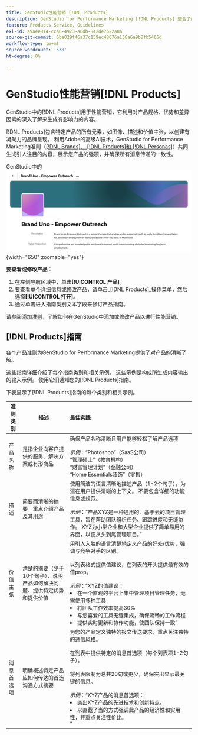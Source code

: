 ```yaml
---
title: GenStudio性能营销 [!DNL Products]
description: GenStudio for Performance Marketing [!DNL Products] 整合了产品的所有方面（图像、描述和价值主张），以创建相关内容来强调产品优势并保持产品消息传递的一致性。
feature: Products Service, Guidelines
exl-id: a9aee814-cca6-4973-a6db-842de7622a8a
source-git-commit: 6ba029f46a37c159ec48676a158a6a9b8fb5465d
workflow-type: tm+mt
source-wordcount: '538'
ht-degree: 0%

---
```


# GenStudio性能营销[!DNL Products]

GenStudio中的[!DNL Products]用于性能营销，它利用对产品规格、优势和差异因素的深入了解来生成有影响力的内容。

[!DNL Products]包含特定产品的所有元素，如图像、描述和价值主张，以创建有凝聚力的品牌呈现。 利用Adobe的高级AI技术，GenStudio for Performance Marketing准则（[[!DNL Brands]、 [!DNL Products]和 [!DNL Personas]](/help/user-guide/guidelines/overview.md)）共同生成引人注目的内容，展示您产品的强项，并确保所有消息传递的一致性。

GenStudio中的![[!DNL Products]性能营销准则](/help/assets/products-guidelines.png){width="650" zoomable="yes"}

**要查看或修改产品**：

1. 在左侧导航区域中，单击&#x200B;**[!UICONTROL 产品]**。
1. 要[查看单个详细信息或修改产品](add-guidelines.md#manage-products)，请单击&#x200B;_[!DNL Products]_操作菜单，然后选择&#x200B;**[!UICONTROL 打开]**。
1. 通过单击进入指南类别文本字段来修订产品指南。

请参阅[添加准则](add-guidelines.md)，了解如何在GenStudio中添加或修改产品以进行性能营销。

## [!DNL Products]指南

各个产品准则为GenStudio for Performance Marketing提供了对产品的清晰了解。

这些指南详细介绍了每个指南类别和相关示例。 这些示例是构成所生成内容输出的输入示例。 使用它们通知您的[!DNL Products]指南。

下表显示了[!DNL Products]指南的每个类别和相关示例。

| 准则类别 | 描述 | 最佳实践 |
| ------------------| ----------------| :---------- |
| 产品名称 | 是指企业向客户提供的服务、解决方案或有形商品 | 确保产品名称清晰且用户能够轻松了解产品选项&#x200B;<br><br>_示例_：“Photoshop”（SaaS公司）<br>“管理硕士”（教育机构）<br>“财富管理计划”（金融公司）<br>“Home Essentials装饰”（零售） |
| 描述 | 简要而清晰的摘要，重点介绍产品及其用途 | 使用简洁的语言清晰地描述产品（1-2个句子），为潜在用户提供清晰的上下文。 不要包含详细的功能信息或规范。<br><br>_示例_：“产品XYZ是一种通用的、基于云的项目管理工具，旨在帮助团队组织任务、跟踪进度和无缝协作。 XYZ为小型企业和大型企业提供了简单易用的界面，以便从头到尾管理项目。” |
| 价值主张 | 清楚的摘要（少于10个句子），说明产品如何解决问题、提供特定优势和提供价值 | 用引人入胜的语言清楚地定义产品的好处/优势，强调与竞争对手的区别。<br><br>以列表格式提供值建议，在列表的开头提供最有效的值prop。<br><br>_示例_：“XYZ的值建议：<br><li>在一个直观的平台上集中管理项目管理任务，无需使用多种工具</li><li>将团队工作效率提高30%</li><li>与您喜爱的工具无缝集成，确保流畅的工作流程</li><li>提供实时更新和协作功能，使团队保持一致”</li> |
| 消息首选项 | 明确概述特定产品应如何传达的首选沟通方式摘要 | 为您的产品定义独特的报文传送要求，重点关注独特的通信风格。<br><br>在列表中提供特定的消息首选项（每个列表项1-2句子）。<br><br>将列表限制为总共20句或更少，确保突出显示最关键的信息。<br><br>_示例_：“XYZ产品的消息首选项：<li>突出XYZ产品的先进技术和创新特点。</li><li>以直截了当的方式强调此产品的经济性和实用性，并重点关注性价比。</li>” |

